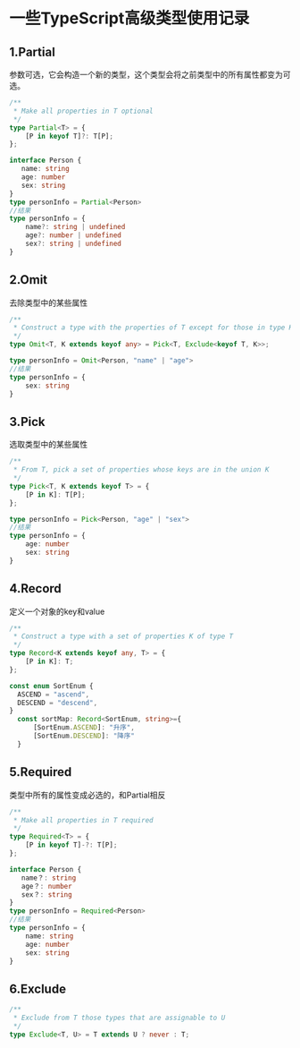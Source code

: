 # 一些TypeScript高级类型使用记录

## 1.Partial

参数可选，它会构造一个新的类型，这个类型会将之前类型中的所有属性都变为可选。

```ts
/**
 * Make all properties in T optional
 */
type Partial<T> = {
    [P in keyof T]?: T[P];
};
```

```ts
interface Person {
   name: string
   age: number
   sex: string
}
type personInfo = Partial<Person>
//结果
type personInfo = {
    name?: string | undefined
    age?: number | undefined
    sex?: string | undefined
}
```

## 2.Omit

去除类型中的某些属性

```ts
/**
 * Construct a type with the properties of T except for those in type K.
 */
type Omit<T, K extends keyof any> = Pick<T, Exclude<keyof T, K>>;
```

```ts
type personInfo = Omit<Person, "name" | "age">
//结果
type personInfo = {
    sex: string
}
```

## 3.Pick

选取类型中的某些属性

```ts
/**
 * From T, pick a set of properties whose keys are in the union K
 */
type Pick<T, K extends keyof T> = {
    [P in K]: T[P];
};
```

```ts
type personInfo = Pick<Person, "age" | "sex">
//结果
type personInfo = {
    age: number
    sex: string
}
```

## 4.Record

定义一个对象的key和value

```ts
/**
 * Construct a type with a set of properties K of type T
 */
type Record<K extends keyof any, T> = {
    [P in K]: T;
};
```

```ts
const enum SortEnum {
  ASCEND = "ascend",
  DESCEND = "descend",
}
  const sortMap: Record<SortEnum, string>={
      [SortEnum.ASCEND]: "升序",
      [SortEnum.DESCEND]: "降序"
  }
```

## 5.Required

类型中所有的属性变成必选的，和Partial相反

```ts
/**
 * Make all properties in T required
 */
type Required<T> = {
    [P in keyof T]-?: T[P];
};
```

```ts
interface Person {
   name？: string
   age？: number
   sex？: string
}
type personInfo = Required<Person>
//结果
type personInfo = {
    name: string
    age: number
    sex: string
}
```

## 6.Exclude

```ts
/**
 * Exclude from T those types that are assignable to U
 */
type Exclude<T, U> = T extends U ? never : T;
```

